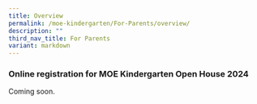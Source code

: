 ```yaml
---
title: Overview
permalink: /moe-kindergarten/For-Parents/overview/
description: ""
third_nav_title: For Parents
variant: markdown
---
```

### Online registration for MOE Kindergarten Open House 2024

Coming soon.